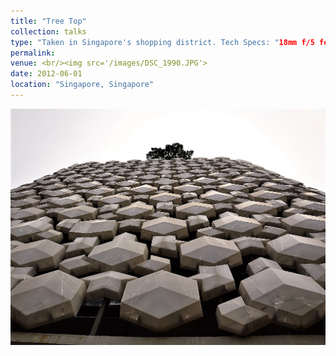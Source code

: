 ```yaml
---
title: "Tree Top"
collection: talks
type: "Taken in Singapore's shopping district. Tech Specs: "18mm f/5 for 1/1000 sec at ISO-100."
permalink: 
venue: <br/><img src='/images/DSC_1990.JPG'> 
date: 2012-06-01
location: "Singapore, Singapore"
---
```


![](DSC_1990.JPG)

